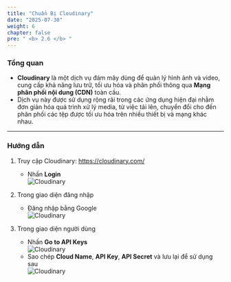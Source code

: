 ```yaml
---
title: "Chuẩn Bị Cloudinary"
date: "2025-07-30"
weight: 6
chapter: false
pre: " <b> 2.6 </b> "
---
```


### Tổng quan

- **Cloudinary** là một dịch vụ đám mây dùng để quản lý hình ảnh và video, cung cấp khả năng lưu trữ, tối ưu hóa và phân phối thông qua **Mạng phân phối nội dung (CDN)** toàn cầu.
- Dịch vụ này được sử dụng rộng rãi trong các ứng dụng hiện đại nhằm đơn giản hóa quá trình xử lý media, từ việc tải lên, chuyển đổi cho đến phân phối các tệp được tối ưu hóa trên nhiều thiết bị và mạng khác nhau.

---

### Hướng dẫn

1. Truy cập Cloudinary: https://cloudinary.com/

   - Nhấn **Login**  
     ![Cloudinary](/images/2.prerequisite/cloudinary01.png)

2. Trong giao diện đăng nhập

   - Đăng nhập bằng Google  
     ![Cloudinary](/images/2.prerequisite/cloudinary02.png)

3. Trong giao diện người dùng
   - Nhấn **Go to API Keys**  
     ![Cloudinary](/images/2.prerequisite/cloudinary03.png)
   - Sao chép **Cloud Name**, **API Key**, **API Secret** và lưu lại để sử dụng sau  
     ![Cloudinary](/images/2.prerequisite/cloudinary04.png)
